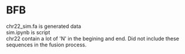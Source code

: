 # BFB
chr22_sim.fa is generated data  
sim.ipynb is script  
chr22 contain a lot of 'N' in the begining and end. Did not include these sequences in the fusion process.  
